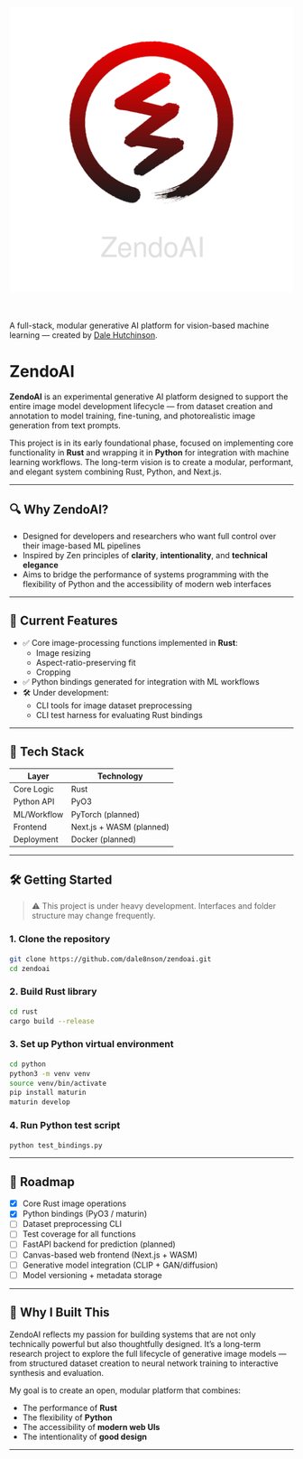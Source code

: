 <p align="center">
  <img src="./assets/zendo-logo-gradient-transparent-dark.svg" alt="ZendoAI Logo" width="700" />
</p>
<br><br>
A full-stack, modular generative AI platform for vision-based machine learning — created by <a href="daletristanhutchinson.com">Dale Hutchinson</a>.

# ZendoAI

**ZendoAI** is an experimental generative AI platform designed to support the entire image model development lifecycle — from dataset creation and annotation to model training, fine-tuning, and photorealistic image generation from text prompts.

This project is in its early foundational phase, focused on implementing core functionality in **Rust** and wrapping it in **Python** for integration with machine learning workflows. The long-term vision is to create a modular, performant, and elegant system combining Rust, Python, and Next.js.

---

## 🔍 Why ZendoAI?

- Designed for developers and researchers who want full control over their image-based ML pipelines
- Inspired by Zen principles of **clarity**, **intentionality**, and **technical elegance**
- Aims to bridge the performance of systems programming with the flexibility of Python and the accessibility of modern web interfaces

---

## 🧪 Current Features

- ✅ Core image-processing functions implemented in **Rust**:
  - Image resizing
  - Aspect-ratio-preserving fit
  - Cropping
- ✅ Python bindings generated for integration with ML workflows
- 🛠️ Under development:
  - CLI tools for image dataset preprocessing
  - CLI test harness for evaluating Rust bindings

---

## 🧱 Tech Stack

| Layer        | Technology                    |
|--------------|-------------------------------|
| Core Logic   | Rust                          |
| Python API   | PyO3                          |
| ML/Workflow  | PyTorch (planned)             |
| Frontend     | Next.js + WASM (planned)      |
| Deployment   | Docker (planned)              |

---

## 🛠️ Getting Started

> ⚠️ This project is under heavy development. Interfaces and folder structure may change frequently.

### 1. Clone the repository

```bash
git clone https://github.com/dale8nson/zendoai.git
cd zendoai
```

### 2. Build Rust library

```bash
cd rust
cargo build --release
```

### 3. Set up Python virtual environment

```bash
cd python
python3 -m venv venv
source venv/bin/activate
pip install maturin
maturin develop
```

### 4. Run Python test script

```bash
python test_bindings.py
```

---

## 🧭 Roadmap

- [x] Core Rust image operations
- [x] Python bindings (PyO3 / maturin)
- [ ] Dataset preprocessing CLI
- [ ] Test coverage for all functions
- [ ] FastAPI backend for prediction (planned)
- [ ] Canvas-based web frontend (Next.js + WASM)
- [ ] Generative model integration (CLIP + GAN/diffusion)
- [ ] Model versioning + metadata storage

---

## 🌱 Why I Built This

ZendoAI reflects my passion for building systems that are not only technically powerful but also thoughtfully designed. It’s a long-term research project to explore the full lifecycle of generative image models — from structured dataset creation to neural network training to interactive synthesis and evaluation.

My goal is to create an open, modular platform that combines:
- The performance of **Rust**
- The flexibility of **Python**
- The accessibility of **modern web UIs**
- The intentionality of **good design**

---
